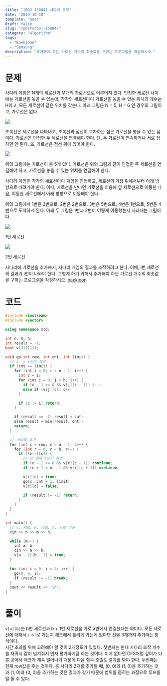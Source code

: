 ```yaml
---
title: "[BOJ 15684] 사다리 조작"
date: "2019-10-18"
template: "post"
draft: false
slug: "/posts/boj-15684/"
category: "Algorithm"
tags:
  - "Baekjoon"
  - "Samsung"
description: "추가해야 하는 가로선 개수의 최솟값을 구하는 프로그램을 작성하시오."
---
```


# 문제

사다리 게임은 N개의 세로선과 M개의 가로선으로 이루어져 있다. 인접한 세로선 사이에는 가로선을 놓을 수 있는데, 각각의 세로선마다 가로선을 놓을 수 있는 위치의 개수는 H이고, 모든 세로선이 같은 위치를 갖는다. 아래 그림은 N = 5, H = 6 인 경우의 그림이고, 가로선은 없다.

![](https://onlinejudgeimages.s3-ap-northeast-1.amazonaws.com/problem/15684/1.png)

초록선은 세로선을 나타내고, 초록선과 점선이 교차하는 점은 가로선을 놓을 수 있는 점이다. 가로선은 인접한 두 세로선을 연결해야 한다. 단, 두 가로선이 연속하거나 서로 접하면 안 된다. 또, 가로선은 점선 위에 있어야 한다.

![](https://onlinejudgeimages.s3-ap-northeast-1.amazonaws.com/problem/15684/2.png)

위의 그림에는 가로선이 총 5개 있다. 가로선은 위의 그림과 같이 인접한 두 세로선을 연결해야 하고, 가로선을 놓을 수 있는 위치를 연결해야 한다.

사다리 게임은 각각의 세로선마다 게임을 진행하고, 세로선의 가장 위에서부터 아래 방향으로 내려가야 한다. 이때, 가로선을 만나면 가로선을 이용해 옆 세로선으로 이동한 다음, 이동한 세로선에서 아래 방향으로 이동해야 한다.

위의 그림에서 1번은 3번으로, 2번은 2번으로, 3번은 5번으로, 4번은 1번으로, 5번은 4번으로 도착하게 된다. 아래 두 그림은 1번과 2번이 어떻게 이동했는지 나타내는 그림이다.

![](https://onlinejudgeimages.s3-ap-northeast-1.amazonaws.com/problem/15684/3.png)

1번 세로선

![](https://onlinejudgeimages.s3-ap-northeast-1.amazonaws.com/problem/15684/4.png)

2번 세로선

사다리에 가로선을 추가해서, 사다리 게임의 결과를 조작하려고 한다. 이때, i번 세로선의 결과가 i번이 나와야 한다. 그렇게 하기 위해서 추가해야 하는 가로선 개수의 최솟값을 구하는 프로그램을 작성하시오. [baekjoon](https://www.acmicpc.net/problem/15684)

# 코드

```c++
#include <iostream>
#include <vector>

using namespace std;

int n, m, h;
int result = -1;
bool v[31][11];

void go(int row, int cnt, int limit) {
  // i -> i인지 체크
  if (cnt == limit) {
    for (int i = 0; i < n - 1; i++) {
      int c = i;
      for (int j = 0; j < h; j++) {
        if (c - 1 >= 0 && v[j][c - 1]) c--;
        else if (v[j][c]) c++;
      }

      if (c != i) return;
    }

    if (result == -1) result = cnt;
    else result = min(result, cnt);
    return;
  }

  // 사다리 추가
  for (int c = row; c < n - 1; c++) {
    for (int r = 0; r < h; r++) {
      if (!v[r][c]) {
        // 양 옆에 T인지 확인
        if (c - 1 >= 0 && v[r][c - 1]) continue;
        if (c + 1 < n - 1 && v[r][c + 1]) continue;

        v[r][c] = true;
        go(c, cnt + 1, limit);
        v[r][c] = false;

        if (result != -1) return;
      }
    }
  }
}

int main() {
  // n: 세로, m: 가로, h: 가로 점선
  cin >> n >> m >> h;

  while (m--) {
    int a, b;
    cin >> a >> b;
    v[a - 1][b - 1] = true;
  }

  for (int i = 0; i < 4; i++) {
    go(0, 0, i);
    if (result != -1) break;
  }
  cout << result << '\n';
}
```

# 풀이

`v[a][b]`는 b번 세로선과 b + 1번 세로선을 가로 a번에서 연결했다는 의미다. 모든 세로선에 대해서 i -> i로 가는지 체크해서 틀리게 가는게 있다면 선을 3개까지 추가하는 방식이다.  
시간 초과를 위해 고려해야 할 것이 2개정도가 있었다. 첫번째는 현재 사다리 조작 개수를 재귀시 같이 넘겨줘서 먼저 평가하게끔 하는 것이다. 이게 없다면 DFS처럼 깊이가 다른 곳에서 체크가 계속 일어나기 때문에 다음 함수 호출도 결과를 봐야 한다. 두번째는 현재 row값을 주는 것이다. 총 사다리 2개를 추가할 때, (0, 0)과 (1, 0)을 추가하는 것과 (1, 0)과 (0, 0)을 추가하는 것은 결과가 같기 때문에 범위를 좁히는 과정으로 루프를 덜 돌 수 있다.
